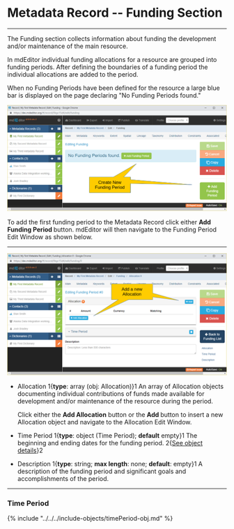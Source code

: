 # Metadata Record -- Funding Section
---

The <span class="md-section">Funding</span> section collects information about funding the development and/or maintenance of the main resource.  

In mdEditor individual funding allocations for a resource are grouped into funding periods.  After defining the boundaries of a funding period the individual allocations are added to the period.

When no <span class="md-panel">Funding Periods</span> have been defined for the resource a large blue bar is displayed on the page declaring "No Funding Periods found."  

![Funding Section with no Funding Periods Defined](/assets/reference/edit-objects/metadata/funding/funding-start.png)

To add the first funding period to the <span class="md-panel"> Metadata Record </span> click either <strong class="btn btn-success btn-xs"> <i class="fa fa-plus"> </i> Add Funding Period </strong> button.  mdEditor will then navigate to the <span class="md-panel"> Funding Period</span> <span class="md-window"> Edit Window</span> as shown below.

---

![Funding Period Edit Window](/assets/reference/edit-objects/metadata/funding/funding-editWindow.png)

* <span class="md-panel">Allocation</span> 1{**type**: array (obj: <span class="md-panel">Allocation</span>)}1  An array of <span class="md-panel">Allocation</span> objects documenting individual contributions of funds made available for development and/or maintenance of the resource during the period.  
 
  Click either the <strong class="btn btn-info btn-xs"> <i class="fa fa-plus"> </i> Add Allocation</strong> button or the <strong class="btn btn-info btn-xs"> <i class="fa fa-plus"> </i> Add </strong> button to insert a new <span class="md-panel">Allocation</span> object and navigate to the <span class="md-panel">Allocation</span> <span class="md-window">Edit Window</span>.  

* <span class="md-panel">Time Period</span> 1{**type**: object (<span class="md-panel">Time Period</span>); **default** empty}1  The beginning and ending dates for the funding period.  2{[See object details](#time-period)}2

* <span class="md-element">Description</span>  1{**type**: string; **max length**: none; **default**: empty}1   A description of the funding period and significant goals and accomplishments of the period.

---

### Time Period

{% include "../../../include-objects/timePeriod-obj.md" %}
